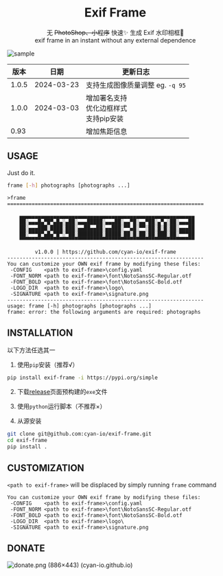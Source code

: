 <h1><center>Exif Frame</center></h1>

<center>
    无 <del>PhotoShop、小程序</del> 快速✨ 生成 Exif 水印相框🌌 <br/>
    exif frame in an instant without any external dependence
</center>

![sample](./docs/sample.avif)

| 版本  | 日期       | 更新日志                                        |
| ----- | ---------- | ----------------------------------------------- |
|1.0.5|2024-03-23|支持生成图像质量调整 eg. `-q 95` |
| 1.0.0 | 2024-03-03 | 增加署名支持<br />优化边框样式<br />支持pip安装 |
| 0.93  |            | 增加焦距信息                                    |

## USAGE

Just do it.

```bash
frame [-h] photographs [photographs ...]
```

```text
>frame
================================================================

    ▄▄▄▄▄▄▄▄▄▄▄▄▄▄▄▄▄▄▄▄▄▄▄▄▄▄▄▄▄▄▄▄▄▄▄▄▄▄▄▄▄▄▄▄▄▄▄▄▄▄▄▄▄▄▄▄▄
    ██░▄▄▄█▄▀█▀▄█▄░▄██░▄▄▄█████░▄▄▄██░▄▄▀█░▄▄▀██░▄▀▄░██░▄▄▄██
    ██░▄▄▄███░████░███░▄▄██▄▄██░▄▄███░▀▀▄█░▀▀░██░█░█░██░▄▄▄██
    ██░▀▀▀█▀▄█▄▀█▀░▀██░████████░█████░██░█░██░██░███░██░▀▀▀██
    ▀▀▀▀▀▀▀▀▀▀▀▀▀▀▀▀▀▀▀▀▀▀▀▀▀▀▀▀▀▀▀▀▀▀▀▀▀▀▀▀▀▀▀▀▀▀▀▀▀▀▀▀▀▀▀▀▀

         v1.0.0 | https://github.com/cyan-io/exif-frame
----------------------------------------------------------------
You can customize your OWN exif frame by modifying these files:
 -CONFIG    <path to exif-frame>\config.yaml
 -FONT_NORM <path to exif-frame>\font\NotoSansSC-Regular.otf
 -FONT_BOLD <path to exif-frame>\font\NotoSansSC-Bold.otf
 -LOGO_DIR  <path to exif-frame>\logo\
 -SIGNATURE <path to exif-frame>\signature.png
----------------------------------------------------------------
usage: frame [-h] photographs [photographs ...]
frame: error: the following arguments are required: photographs
```

## INSTALLATION

以下方法任选其一

1. 使用`pip`安装（推荐√）

```bash
pip install exif-frame -i https://pypi.org/simple
```

2. 下载[release](https://github.com/cyan-io/exif-frame/releases)页面预构建的`exe`文件

3. 使用`python`运行脚本（不推荐×）

4. 从源安装

```bash
git clone git@github.com:cyan-io/exif-frame.git
cd exif-frame
pip install .
```

## CUSTOMIZATION

`<path to exif-frame>` will be displaced by simply running `frame` command

```text
You can customize your OWN exif frame by modifying these files:
 -CONFIG    <path to exif-frame>\config.yaml
 -FONT_NORM <path to exif-frame>\font\NotoSansSC-Regular.otf
 -FONT_BOLD <path to exif-frame>\font\NotoSansSC-Bold.otf
 -LOGO_DIR  <path to exif-frame>\logo\
 -SIGNATURE <path to exif-frame>\signature.png
```

## DONATE

![donate.png (886×443) (cyan-io.github.io)](https://cyan-io.github.io/donate.png)
